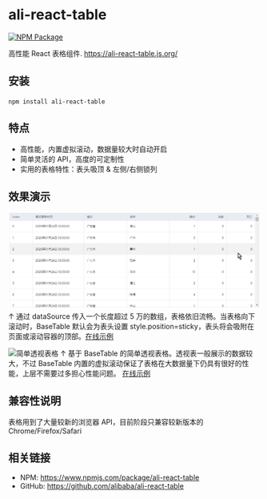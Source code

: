 # ali-react-table

[![NPM Package](https://img.shields.io/npm/v/ali-react-table.svg?style=flat-square)](https://www.npmjs.org/package/ali-react-table)

高性能 React 表格组件. https://ali-react-table.js.org/

## 安装

`npm install ali-react-table`

## 特点

- 高性能，内置虚拟滚动，数据量较大时自动开启
- 简单灵活的 API，高度的可定制性
- 实用的表格特性：表头吸顶 & 左侧/右侧锁列

## 效果演示

![虚拟滚动](docs/imgs/ali-react-table-virtual-scroll.gif)
↑ 通过 dataSource 传入一个长度超过 5 万的数组，表格依旧流畅。当表格向下滚动时，BaseTable 默认会为表头设置 style.position=sticky，表头将会吸附在页面或滚动容器的顶部。[在线示例](https://ali-react-table.js.org/?path=/story/示例-大数据测试--滚动容器为指定高度的div)

![简单透视表格](docs/imgs/ali-react-table-simple-pivot-table.gif)
↑ 基于 BaseTable 的简单透视表格。透视表一般展示的数据较大，不过 BaseTable 内置的虚拟滚动保证了表格在大数据量下仍具有很好的性能，上层不需要过多担心性能问题。 [在线示例](https:ali-react-table.js.org/?path=/story/示例-基于-crosstable-的透视表)

## 兼容性说明

表格用到了大量较新的浏览器 API，目前阶段只兼容较新版本的 Chrome/Firefox/Safari

## 相关链接

- NPM: https://www.npmjs.com/package/ali-react-table
- GitHub: https://github.com/alibaba/ali-react-table
